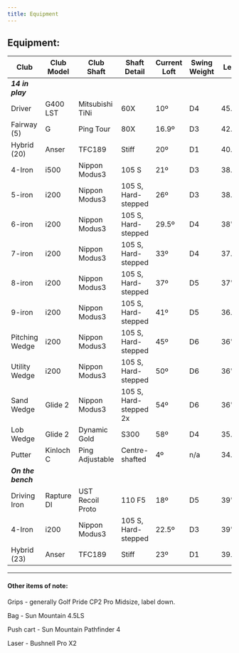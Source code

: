 ```yaml
---
title: Equipment
---
```


## Equipment:


| Club                        | Club Model  | Club Shaft                | Shaft Detail                     | Current Loft  | Swing Weight  | Length |
| ---------------------- | -------------- | ----------------------- | --------------------------- | --------------- | ---------------- | -------- |
| **_14 in play_** |
| Driver                      | G400 LST     | Mitsubishi TiNi         | 60X                                 | 10º                 | D4                  | 45.25"  |
| Fairway (5)              | G                  | Ping Tour                  | 80X                                 | 16.9º              | D3                  | 42.5"    |
| Hybrid (20)              | Anser           | TFC189                     | Stiff                                 | 20º                 | D1                  | 40.25"  |
| 4-Iron                      | i500             | Nippon Modus3        | 105 S                              | 21º                 | D3                  | 38.875"|
| 5-iron                      | i200             | Nippon Modus3        | 105 S, Hard-stepped      | 26º                 | D3                  | 38.5"    |
| 6-iron                      | i200             | Nippon Modus3        | 105 S, Hard-stepped      | 29.5º              | D4                  | 38"       |
| 7-iron                      | i200             | Nippon Modus3        | 105 S, Hard-stepped      | 33º                 | D4                  | 37.5"    |
| 8-iron                      | i200             | Nippon Modus3        | 105 S, Hard-stepped      | 37º                 | D5                  | 37"       |
| 9-iron                      | i200             | Nippon Modus3        | 105 S, Hard-stepped      | 41º                 | D5                  | 36.5"    |
| Pitching Wedge      | i200             | Nippon Modus3        | 105 S, Hard-stepped      | 45º                 | D6                  | 36"       |
| Utility Wedge          | i200             | Nippon Modus3        | 105 S, Hard-stepped      | 50º                 | D6                  | 36"       |
| Sand Wedge           | Glide 2        | Nippon Modus3        | 105 S, Hard-stepped 2x | 54º                 | D6                  | 36"       |
| Lob Wedge             | Glide 2        | Dynamic Gold           | S300                                | 58º                 | D4                  | 35.25"  |
| Putter                      | Kinloch C    | Ping Adjustable        | Centre-shafted                | 4º                   | n/a                 | 34.5"    |
| **_On the bench_** |
| Driving Iron             | Rapture DI   | UST Recoil Proto     | 110 F5                            | 18º                 | D5                   | 39"       |
| 4-Iron                      | i200             | Nippon Modus3       | 105 S, Hard-stepped     | 22.5º              | D3                   | 39"       |
| Hybrid (23)              | Anser           | TFC189                    | Stiff                                | 23º                 | D1                   | 39.75"  |

---

#### Other items of note:

Grips - generally Golf Pride CP2 Pro Midsize, label down.

Bag - Sun Mountain 4.5LS

Push cart - Sun Mountain Pathfinder 4

Laser - Bushnell Pro X2
